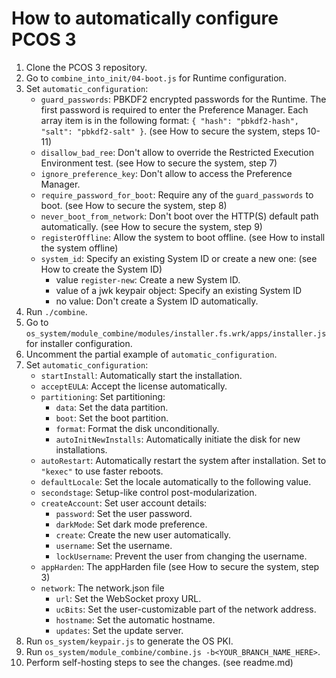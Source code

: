 # How to automatically configure PCOS 3

1. Clone the PCOS 3 repository.
2. Go to `combine_into_init/04-boot.js` for Runtime configuration.
3. Set `automatic_configuration`:
   - `guard_passwords`: PBKDF2 encrypted passwords for the Runtime. The first password is required to enter the Preference Manager. Each array item is in the following format: `{ "hash": "pbkdf2-hash", "salt": "pbkdf2-salt" }`. (see How to secure the system, steps 10-11)
   - `disallow_bad_ree`: Don't allow to override the Restricted Execution Environment test. (see How to secure the system, step 7)
   - `ignore_preference_key`: Don't allow to access the Preference Manager.
   - `require_password_for_boot`: Require any of the `guard_passwords` to boot. (see How to secure the system, step 8)
   - `never_boot_from_network`: Don't boot over the HTTP(S) default path automatically. (see How to secure the system, step 9)
   - `registerOffline`: Allow the system to boot offline. (see How to install the system offline)
   - `system_id`: Specify an existing System ID or create a new one: (see How to create the System ID)
     - value `register-new`: Create a new System ID.
     - value of a jwk keypair object: Specify an existing System ID
     - no value: Don't create a System ID automatically.
4. Run `./combine`.
5. Go to `os_system/module_combine/modules/installer.fs.wrk/apps/installer.js` for installer configuration.
6. Uncomment the partial example of `automatic_configuration`.
7. Set `automatic_configuration`:
   - `startInstall`: Automatically start the installation.
   - `acceptEULA`: Accept the license automatically.
   - `partitioning`: Set partitioning:
     - `data`: Set the data partition.
     - `boot`: Set the boot partition.
     - `format`: Format the disk unconditionally.
     - `autoInitNewInstalls`: Automatically initiate the disk for new installations.
   - `autoRestart`: Automatically restart the system after installation. Set to `"kexec"` to use faster reboots.
   - `defaultLocale`: Set the locale automatically to the following value.
   - `secondstage`: Setup-like control post-modularization.
    - `createAccount`: Set user account details:
      - `password`: Set the user password.
      - `darkMode`: Set dark mode preference.
      - `create`: Create the new user automatically.
      - `username`: Set the username.
      - `lockUsername`: Prevent the user from changing the username.
    - `appHarden`: The appHarden file (see How to secure the system, step 3)
    - `network`: The network.json file
      - `url`: Set the WebSocket proxy URL.
      - `ucBits`: Set the user-customizable part of the network address.
      - `hostname`: Set the automatic hostname.
      - `updates`: Set the update server.
8. Run `os_system/keypair.js` to generate the OS PKI.
9. Run `os_system/module_combine/combine.js -b<YOUR_BRANCH_NAME_HERE>`.
10. Perform self-hosting steps to see the changes. (see readme.md)